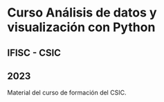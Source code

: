 
# Curso Análisis de datos y visualización con Python
## IFISC - CSIC
## 2023

Material del curso de formación del CSIC.



